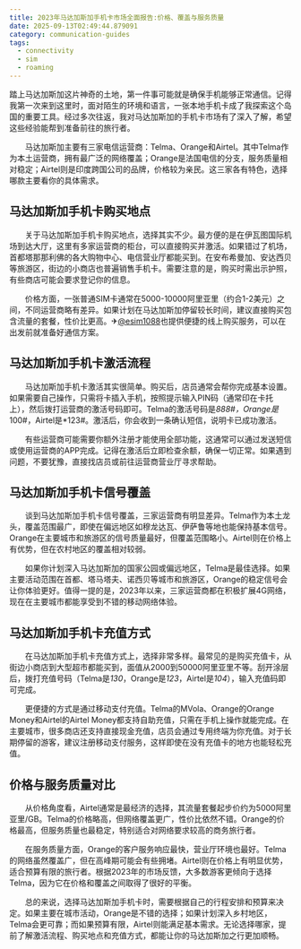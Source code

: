 ```yaml
---
title: 2023年马达加斯加手机卡市场全面报告:价格、覆盖与服务质量
date: 2025-09-13T02:49:44.879091
category: communication-guides
tags:
  - connectivity
  - sim
  - roaming
---
```


踏上马达加斯加这片神奇的土地，第一件事可能就是确保手机能够正常通信。记得我第一次来到这里时，面对陌生的环境和语言，一张本地手机卡成了我探索这个岛国的重要工具。经过多次往返，我对马达加斯加的手机卡市场有了深入了解，希望这些经验能帮到准备前往的旅行者。

　　马达加斯加主要有三家电信运营商：Telma、Orange和Airtel。其中Telma作为本土运营商，拥有最广泛的网络覆盖；Orange是法国电信的分支，服务质量相对稳定；Airtel则是印度跨国公司的品牌，价格较为亲民。这三家各有特色，选择哪款主要看你的具体需求。

## 马达加斯加手机卡购买地点

　　关于马达加斯加手机卡购买地点，选择其实不少。最方便的是在伊瓦图国际机场到达大厅，这里有多家运营商的柜台，可以直接购买并激活。如果错过了机场，首都塔那那利佛的各大购物中心、电信营业厅都能买到。在安布希曼加、安达西贝等旅游区，街边的小商店也普遍销售手机卡。需要注意的是，购买时需出示护照，有些商店可能会要求登记你的信息。

　　价格方面，一张普通SIM卡通常在5000-10000阿里亚里（约合1-2美元）之间，不同运营商略有差异。如果计划在马达加斯加停留较长时间，建议直接购买包含流量的套餐，性价比更高。✈[@esim1088](https://t.me/s/esim1088)也提供便捷的线上购买服务，可以在出发前就准备好通信方案。

## 马达加斯加手机卡激活流程

　　马达加斯加手机卡激活其实很简单。购买后，店员通常会帮你完成基本设置。如果需要自己操作，只需将卡插入手机，按照提示输入PIN码（通常印在卡托上），然后拨打运营商的激活号码即可。Telma的激活号码是*888#，Orange是*100#，Airtel是*123#。激活后，你会收到一条确认短信，说明卡已成功激活。

　　有些运营商可能需要你额外注册才能使用全部功能，这通常可以通过发送短信或使用运营商的APP完成。记得在激活后立即检查余额，确保一切正常。如果遇到问题，不要犹豫，直接找店员或前往运营商营业厅寻求帮助。

## 马达加斯加手机卡信号覆盖

　　谈到马达加斯加手机卡信号覆盖，三家运营商有明显差异。Telma作为本土龙头，覆盖范围最广，即使在偏远地区如穆龙达瓦、伊萨鲁等地也能保持基本信号。Orange在主要城市和旅游区的信号质量最好，但覆盖范围略小。Airtel则在价格上有优势，但在农村地区的覆盖相对较弱。

　　如果你计划深入马达加斯加的国家公园或偏远地区，Telma是最佳选择。如果主要活动范围在首都、塔马塔夫、诺西贝等城市和旅游区，Orange的稳定信号会让你体验更好。值得一提的是，2023年以来，三家运营商都在积极扩展4G网络，现在在主要城市都能享受到不错的移动网络体验。

## 马达加斯加手机卡充值方式

　　在马达加斯加手机卡充值方式上，选择非常多样。最常见的是购买充值卡，从街边小商店到大型超市都能买到，面值从2000到50000阿里亚里不等。刮开涂层后，拨打充值号码（Telma是*130*，Orange是*123*，Airtel是*104*），输入充值码即可完成。

　　更便捷的方式是通过移动支付充值。Telma的MVola、Orange的Orange Money和Airtel的Airtel Money都支持自助充值，只需在手机上操作就能完成。在主要城市，很多商店还支持直接现金充值，店员会通过专用终端为你充值。对于长期停留的游客，建议注册移动支付服务，这样即使在没有充值卡的地方也能轻松充值。

## 价格与服务质量对比

　　从价格角度看，Airtel通常是最经济的选择，其流量套餐起步价约为5000阿里亚里/GB。Telma的价格略高，但网络覆盖更广，性价比依然不错。Orange的价格最高，但服务质量也最稳定，特别适合对网络要求较高的商务旅行者。

　　在服务质量方面，Orange的客户服务响应最快，营业厅环境也最好。Telma的网络虽然覆盖广，但在高峰期可能会有些拥堵。Airtel则在价格上有明显优势，适合预算有限的旅行者。根据2023年的市场反馈，大多数游客更倾向于选择Telma，因为它在价格和覆盖之间取得了很好的平衡。

　　总的来说，选择马达加斯加手机卡时，需要根据自己的行程安排和预算来决定。如果主要在城市活动，Orange是不错的选择；如果计划深入乡村地区，Telma会更可靠；而如果预算有限，Airtel则能满足基本需求。无论选择哪家，提前了解激活流程、购买地点和充值方式，都能让你的马达加斯加之行更加顺畅。
